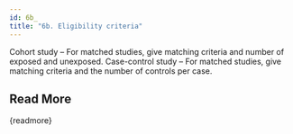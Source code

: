 ```yaml
---
id: 6b_
title: "6b. Eligibility criteria"
---
```

Cohort study – For matched studies, give matching criteria and number of exposed and unexposed.
Case-control study – For matched studies, give matching criteria and the number of controls per case.


## Read More

{readmore}